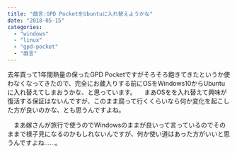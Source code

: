 ```yaml
---
title: "戯言:GPD PocketをUbuntuに入れ替えようかな"
date: "2018-05-15"
categories: 
  - "windows"
  - "linux"
  - "gpd-pocket"
  - "戯言"
---
```


去年買って1年間熱量の保ったGPD Pocketですがそろそろ飽きてきたというか使わなくなってきたので、完全にお蔵入りする前にOSをWindows10からUbuntuに入れ替えてしまおうかな、と思っています。 　まあOSをを入れ替えて興味が復活する保証はないんですが、このまま腐って行くくらいなら何か変化を起こした方が良いのかな、とも思うんですよね。

　まあ嫁さんが旅行で使うのでWindowsのままが良いって言っているのでそのままで様子見になるのかもしれないんですが、何か使い道はあった方がいいと思うんですよね……。
